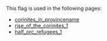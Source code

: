 This flag is used in the following pages:
 - [corinites_in_provincename](../events/corinites_in_provincename.md)
 - [rise_of_the_corinites_1](../events/rise_of_the_corinites_1.md)
 - [half_orc_refugees_1](../events/half_orc_refugees_1.md)

